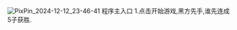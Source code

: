 ![PixPin_2024-12-12_23-46-41](https://github.com/user-attachments/assets/d433ee87-553d-4a3d-ad78-1449d779c1ad)
程序主入口
1.点击开始游戏,黑方先手,谁先连成5子获胜.
